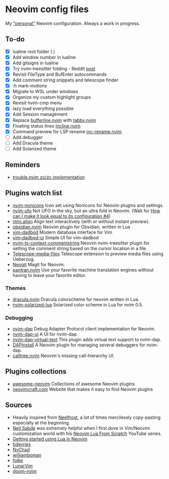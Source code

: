 # Neovim config files
My ["personal"](#sources) Neovim configuration. Always a work in progress.

## To-do
- [x] lualine root folder (.)
- [x] Add window number in lualine
- [x] Add gitsigns in lualine
- [x] Try nvim-treesitter folding - Reddit
  [post](https://www.reddit.com/r/neovim/comments/psl8rq/sexy_folds/)
- [x] Revisit FileType and BufEnter autocommands
- [x] Add comment string snippets and telescope finder
- [x] :h mark-motions
- [x] Migrate to WSL under windows
- [x] Organize my custom highlight groups
- [x] Revisit nvim-cmp menu
- [x] lazy load everything possible
- [x] Add Session management
- [x] Replace [bufferline.nvim](https://github.com/akinsho/bufferline.nvim) with
  [tabby.nvim](https://github.com/nanozuki/tabby.nvim)
- [x] Floating status lines [Incline.nvim](https://github.com/b0o/incline.nvim)
- [x] Command preview for LSP rename
  [inc-rename.nvim](https://github.com/smjonas/inc-rename.nvim)
- [ ] Add debugger
- [ ] Add Dracula theme
- [ ] Add Solarized theme

## Reminders
- [trouble.nvim zo/zc implementation](https://github.com/folke/trouble.nvim/pull/117)

## Plugins watch list
- [nvim-nonicons](https://github.com/yamatsum/nvim-nonicons) Icon set using
  Nonicons for Neovim plugins and settings.
- [nvim-ufo](https://github.com/kevinhwang91/nvim-ufo) Not UFO in the sky, but
  an ultra fold in Neovim. (Wait for [How can I make it look equal to its
  configuration #4](https://github.com/kevinhwang91/nvim-ufo/issues/4))
- [mini.align](https://github.com/echasnovski/mini.nvim#mini.align) Align text
  interactively (with or without instant preview).
- [obsidian.nvim](https://github.com/epwalsh/obsidian.nvim) Neovim plugin for
  Obsidian, written in Lua
- [vim-dadbod](https://github.com/tpope/vim-dadbod) Modern database interface
  for Vim
- [vim-dadbod-ui](https://github.com/kristijanhusak/vim-dadbod-ui) Simple UI for
  vim-dadbod
- [nvim-ts-context-commentstring](https://github.com/JoosepAlviste/nvim-ts-context-commentstring)
  Neovim nvim-treesitter plugin for setting the comment string based on the
  cursor location in a file.
- [Telescope-media-files](https://github.com/nvim-telescope/telescope-media-files.nvim)
  Telescope extension to preview media files using Ueberzug.
- [Neogit](https://github.com/TimUntersberger/neogit) Magit for Neovim.
- [pantran.nvim](https://github.com/potamides/pantran.nvim) Use your favorite
  machine translation engines without having to leave your favorite editor.

### Themes
- [dracula.nvim](https://github.com/Mofiqul/dracula.nvim) Dracula colorscheme
  for neovim written in Lua.
- [nvim-solarized-lua](https://github.com/ishan9299/nvim-solarized-lua)
  Solarized color scheme in Lua for nvim 0.5.

### Debugging
- [nvim-dap](https://github.com/mfussenegger/nvim-dap) Debug Adapter Protocol
  client implementation for Neovim.
- [nvim-dap-ui](https://github.com/rcarriga/nvim-dap-ui) A UI for nvim-dap.
- [nvim-dap-virtual-text](https://github.com/theHamsta/nvim-dap-virtual-text)
  This plugin adds virtual text support to nvim-dap.
- [DAPInstall](https://github.com/Pocco81/DAPInstall.nvim) A Neovim plugin for
  managing several debuggers for nvim-dap.
- [calltree.nvim](https://github.com/ldelossa/calltree.nvim) Neovim's missing
  call-hierarchy UI.

## Plugins collections
- [awesome-neovim](https://github.com/rockerBOO/awesome-neovim) Collections of
  awesome Neovim plugins
- [neovimcraft.com](https://neovimcraft.com/) Website that makes it easy to find
  Neovim plugins

## <a name="sources"></a>Sources
- Heavily inspired from [Neelfrost](https://github.com/Neelfrost/dotfiles), a
  lot of times mercilessly copy-pasting especially at the beginning.
- [Neil Sabde](https://github.com/VapourNvim/VapourNvim) was extremely helpful
  when I first dove in Vim/Neovim customization world with his [Neovim Lua From
  Scratch](https://www.youtube.com/playlist?list=PLPDVgSbOnt7LXQ8DTzu37UwCpA0elyD0V)
  YouTube series.
- [Getting started using Lua in
  Neovim](https://github.com/nanotee/nvim-lua-guide)
- [tjdevries](https://github.com/tjdevries/config_manager/tree/master/xdg_config/nvim)
- [NvChad](https://github.com/NvChad/NvChad)
- [williamboman](https://github.com/williamboman/nvim-config)
- [folke](https://github.com/folke/dot/tree/master/config/nvim)
- [LunarVim](https://github.com/LunarVim/LunarVim)
- [doom-nvim](https://github.com/NTBBloodbath/doom-nvim)
